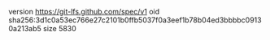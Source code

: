 version https://git-lfs.github.com/spec/v1
oid sha256:3d1c0a53ec766e27c2101b0ffb5037f0a3eef1b78b04ed3bbbbc09130a213ab5
size 5830
